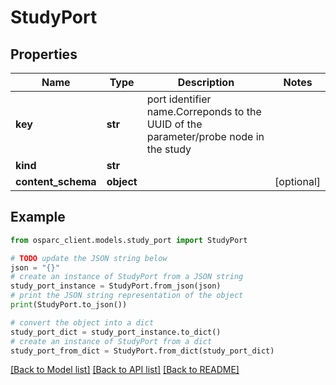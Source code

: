 # StudyPort


## Properties

Name | Type | Description | Notes
------------ | ------------- | ------------- | -------------
**key** | **str** | port identifier name.Correponds to the UUID of the parameter/probe node in the study | 
**kind** | **str** |  | 
**content_schema** | **object** |  | [optional] 

## Example

```python
from osparc_client.models.study_port import StudyPort

# TODO update the JSON string below
json = "{}"
# create an instance of StudyPort from a JSON string
study_port_instance = StudyPort.from_json(json)
# print the JSON string representation of the object
print(StudyPort.to_json())

# convert the object into a dict
study_port_dict = study_port_instance.to_dict()
# create an instance of StudyPort from a dict
study_port_from_dict = StudyPort.from_dict(study_port_dict)
```
[[Back to Model list]](../README.md#documentation-for-models) [[Back to API list]](../README.md#documentation-for-api-endpoints) [[Back to README]](../README.md)


